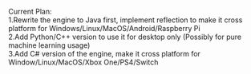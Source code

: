 Current Plan:<br/>
1.Rewrite the engine to Java first, implement reflection to make it cross platform for Windows/Linux/MacOS/Android/Raspberry Pi<br/>
2.Add Python/C++ version to use it for desktop only (Possibly for pure machine learning usage)<br/>
3.Add C# version of the engine, make it cross platform for Window/Linux/MacOS/Xbox One/PS4/Switch<br/>